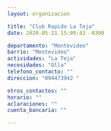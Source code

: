 ```yaml
---
layout: organizacion

title: "Club Rapido La Teja"
date: 2020-05-21 15:09:43 -0300

departamento: "Montevideo"
barrio: "Montevideo"
actividades: "La Teja"
necesidades: "Olla"
telefono_contacto: ""
direccion: "094473942 "

otros_contactos: ""
horario: ""
aclaraciones: ""
cuenta_bancaria: ""

---
```

